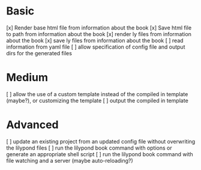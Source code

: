 # Basic
[x] Render base html file from information about the book
[x] Save html file to path from information about the book
[x] render ly files from information about the book
[x] save ly files from information about the book
[ ] read information from yaml file
[ ] allow specification of config file and output dirs for the generated files 

# Medium
[ ] allow the use of a custom template instead of the compiled in template (maybe?), or customizing the template
[ ] output the compiled in template


# Advanced
[ ] update an existing project from an updated config file without overwriting the lilypond files
[ ] run the lilypond book command with options or generate an appropriate shell script
[ ] run the lilypond book command with file watching and a server (maybe auto-reloading?)
